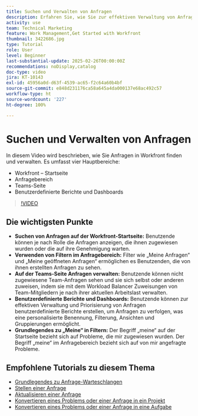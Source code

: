 ```yaml
---
title: Suchen und Verwalten von Anfragen
description: Erfahren Sie, wie Sie zur effektiven Verwaltung von Anfragen Filter verwenden, Team-Zuweisungen verwalten und benutzerdefinierte Berichte sowie Dashboards erstellen und was „Meine“ in verschiedenen Kontexten bedeutet.
activity: use
team: Technical Marketing
feature: Work Management,Get Started with Workfront
thumbnail: 3422686.jpg
type: Tutorial
role: User
level: Beginner
last-substantial-update: 2025-02-26T00:00:00Z
recommendations: noDisplay,catalog
doc-type: video
jira: KT-10143
exl-id: 45956a0d-d63f-4539-ac65-f2c64a60b4bf
source-git-commit: e848d231176ca58a645a4da000137e68ac492c57
workflow-type: ht
source-wordcount: '227'
ht-degree: 100%

---
```


# Suchen und Verwalten von Anfragen

In diesem Video wird beschrieben, wie Sie Anfragen in Workfront finden und verwalten. Es umfasst vier Hauptbereiche:

* Workfront – Startseite
* Anfragebereich
* Teams-Seite
* Benutzerdefinierte Berichte und Dashboards


>[!VIDEO](https://video.tv.adobe.com/v/3441663/?quality=12&learn=on&enablevpops&captions=ger)

## Die wichtigsten Punkte

* **Suchen von Anfragen auf der Workfront-Startseite:** Benutzende können je nach Rolle die Anfragen anzeigen, die ihnen zugewiesen wurden oder die auf ihre Genehmigung warten. 
* **Verwenden von Filtern im Anfragebereich:** Filter wie „Meine Anfragen“ und „Meine geöffneten Anfragen“ ermöglichen es Benutzenden, die von ihnen erstellten Anfragen zu sehen. 
* **Auf der Teams-Seite Anfragen verwalten:** Benutzende können nicht zugewiesene Team-Anfragen sehen und sie sich selbst oder anderen zuweisen, indem sie mit dem Workload Balancer Zuweisungen von Team-Mitgliedern je nach ihrer aktuellen Arbeitslast verwalten. 
* **Benutzerdefinierte Berichte und Dashboards:** Benutzende können zur effektiven Verwaltung und Priorisierung von Anfragen benutzerdefinierte Berichte erstellen, um Anfragen zu verfolgen, was eine personalisierte Benennung, Filterung, Ansichten und Gruppierungen ermöglicht. 
* **Grundlegendes zu „Meine“ in Filtern:** Der Begriff „meine“ auf der Startseite bezieht sich auf Probleme, die mir zugewiesen wurden. Der Begriff „meine“ im Anfragebereich bezieht sich auf von mir angefragte Probleme. 


## Empfohlene Tutorials zu diesem Thema

* [Grundlegendes zu Anfrage-Warteschlangen](/help/manage-work/request-queues/understand-request-queues.md)
* [Stellen einer Anfrage](/help/manage-work/issues-requests/make-a-request.md)
* [Aktualisieren einer Anfrage](/help/manage-work/issues-requests/update-a-request.md)
* [Konvertieren eines Problems oder einer Anfrage in ein Projekt](/help/manage-work/issues-requests/create-a-project-from-a-request.md)
* [Konvertieren eines Problems oder einer Anfrage in eine Aufgabe](/help/manage-work/issues-requests/convert-issues-to-other-work-items.md)

